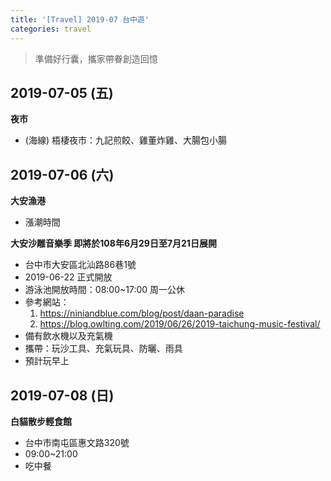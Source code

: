 ```yaml
---
title: '[Travel] 2019-07 台中遊'
categories: travel
---
```


>準備好行囊，攜家帶眷創造回憶

## 2019-07-05 (五)

**夜市**
* (海線) 梧棲夜市：九記煎餃、雞董炸雞、大腸包小腸

## 2019-07-06 (六)

**大安漁港**
* 漲潮時間

**大安沙雕音樂季 即將於108年6月29日至7月21日展開**
* 台中市大安區北汕路86巷1號
* 2019-06-22 正式開放
* 游泳池開放時間：08:00~17:00 周一公休
* 參考網站：
    1. https://niniandblue.com/blog/post/daan-paradise
    2. https://blog.owlting.com/2019/06/26/2019-taichung-music-festival/
* 備有飲水機以及充氣機
* 攜帶：玩沙工具、充氣玩具、防曬、雨具
* 預計玩早上

## 2019-07-08 (日)

**白貓散步輕食館**
* 台中市南屯區惠文路320號
* 09:00~21:00
* 吃中餐
